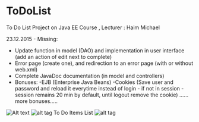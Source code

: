 # ToDoList
To Do List Project on Java EE Course , Lecturer : Haim Michael

23.12.2015 - Missing:
* Update function in model (DAO) and implementation in user interface (add an action of edit next to complete)
* Error page (create one), and redirection to an error page (with or without web.xml)
* Complete JavaDoc documentation (in model and controllers)
* Bonuses: -EJB (Enterprise Java Beans)
         -Cookies (Save user and password and reload it everytime instead of login - if not in session - session remains 20 min by default, until logout remove the cookie)
         ...... more bonuses.....


![Alt text](ToDoList/Ideas/Images/LoginPage.JPG?raw=true "Login Page")
![alt tag](ToDoList/Ideas/Images/LoginPage.JPG)
To Do Items List
![alt tag](ToDoList/Ideas/Images/ToDoItems.JPG)
